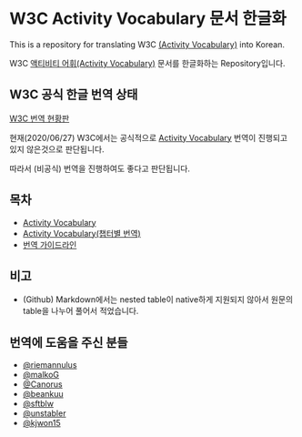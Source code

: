 # W3C Activity Vocabulary 문서 한글화

This is a repository for translating W3C [(Activity Vocabulary)](https://www.w3.org/TR/activitystreams-vocabulary/) into Korean.

W3C [액티비티 어휘(Activity Vocabulary)](https://www.w3.org/TR/activitystreams-vocabulary/) 문서를 한글화하는 Repository입니다.

## W3C 공식 한글 번역 상태

[W3C 번역 현황판](https://www.w3.org/Consortium/Translation/matrix.html)

현재(2020/06/27) W3C에서는 공식적으로
[Activity Vocabulary](https://www.w3.org/TR/activitystreams-vocabulary) 
번역이 진행되고 있지 않은것으로 판단됩니다.

따라서 (비공식) 번역을 진행하여도 좋다고 판단됩니다.

## 목차

- [Activity Vocabulary](ActivityVocabulary.md)
- [Activity Vocabulary(챕터별 번역)](ActivityVocabularyContents.md)
- [번역 가이드라인](translation-guideline-ko.md)

## 비고

- (Github) Markdown에서는 nested table이 native하게 지원되지 않아서 원문의 table을 나누어 풀어서 적었습니다.

## 번역에 도움을 주신 분들

- [@riemannulus](https://github.com/riemannulus)
- [@malkoG](https://github.com/malkoG)
- [@Canorus](https://github.com/Canorus)
- [@beankuu](https://github.com/beankuu)
- [@sftblw](https://github.com/sftblw)
- [@unstabler](https://github.com/unstabler)
- [@kjwon15](https://github.com/kjwon15)